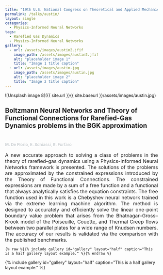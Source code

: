 ```yaml
---
title: "19th U.S. National Congress on Theoretical and Applied Mechanics (USNC/TAM 2022)"
permalink: /talks/austin/
layout: single
categories:
  - Physics-Informed Neural Networks
tags:
  - Rarefied Gas Dynamics
  - Physics-Informed Neural Networks
gallery:
  - url: /assets/images/austin2.jfif
    image_path: /assets/images/austin2.jfif
    alt: "placeholder image 1"
    title: "Image 1 title caption"
  - url: /assets/images/austin.jpg
    image_path: /assets/images/austin.jpg
    alt: "placeholder image 2"
    title: "Image 2 title caption"
---
```




![Unsplash image 8]({{ site.url }}{{ site.baseurl }}/assets/images/austin.jpg)

<h2>
Boltzmann Neural Networks and Theory of Functional Connections for Rarefied-Gas Dynamics problems in the BGK approximation
<font size="2">
<p><br></p>
<p><span style="color: rgb(209, 213, 216);">M. De Florio, E. Schiassi, R. Furfaro </span></p>
</font>
</h2>

<font size="3">
<div style="text-align: justify;"> A new accurate approach to solving a class of problems in the theory of rarefied–gas dynamics using a Physics-Informed Neural Networks framework is presented. The solutions of the problems are approximated by the constrained expressions introduced by the Theory of Functional Connections. The constrained expressions are made by a sum of a free function and a functional that always analytically satisfies the equation constraints. The free function used in this work is a Chebyshev neural network trained via the extreme learning machine algorithm. The method is designed to accurately and efficiently solve the linear one-point boundary value problem that arises from the Bhatnagar–Gross–Krook model of the Poiseuille, Couette, and Thermal Creep flows between two parallel plates for a wide range of Knudsen numbers. The accuracy of our results is validated via the comparison with the published benchmarks.</div>
</font>

```liquid
{% raw %}{% include gallery id="gallery" layout="half" caption="This is a half gallery layout example." %}{% endraw %}
```

{% include gallery id="gallery" layout="half" caption="This is a half gallery layout example." %}